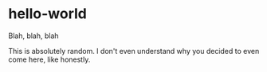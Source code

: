 # hello-world

Blah, blah, blah

This is absolutely random.
I don't even understand why you decided to even come here, like honestly.
